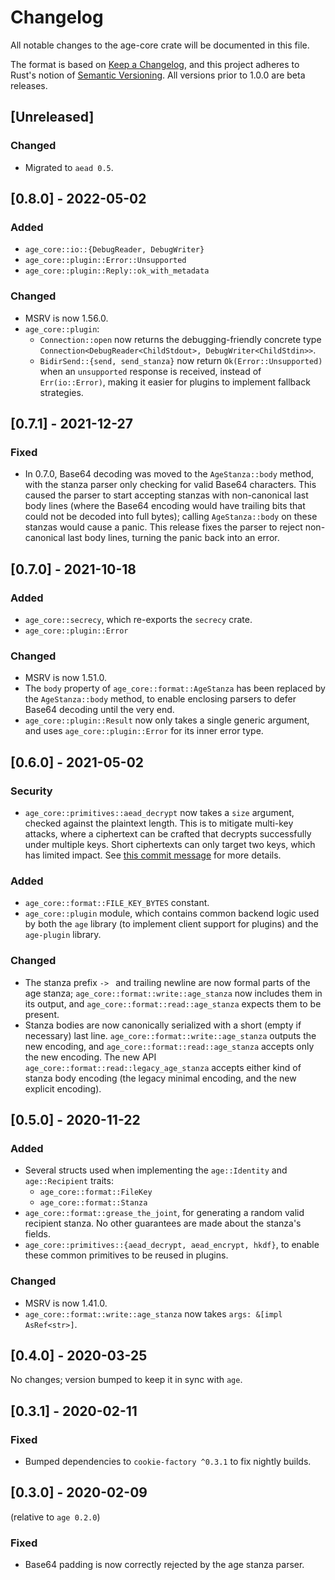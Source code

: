 # Changelog
All notable changes to the age-core crate will be documented in this file.

The format is based on [Keep a Changelog](https://keepachangelog.com/en/1.0.0/),
and this project adheres to Rust's notion of
[Semantic Versioning](https://semver.org/spec/v2.0.0.html). All versions prior
to 1.0.0 are beta releases.

## [Unreleased]
### Changed
- Migrated to `aead 0.5`.

## [0.8.0] - 2022-05-02
### Added
- `age_core::io::{DebugReader, DebugWriter}`
- `age_core::plugin::Error::Unsupported`
- `age_core::plugin::Reply::ok_with_metadata`

### Changed
- MSRV is now 1.56.0.
- `age_core::plugin`:
  - `Connection::open` now returns the debugging-friendly concrete type
    `Connection<DebugReader<ChildStdout>, DebugWriter<ChildStdin>>`.
  - `BidirSend::{send, send_stanza}` now return `Ok(Error::Unsupported)` when an
    `unsupported` response is received, instead of `Err(io::Error)`, making it
    easier for plugins to implement fallback strategies.

## [0.7.1] - 2021-12-27
### Fixed
- In 0.7.0, Base64 decoding was moved to the `AgeStanza::body` method, with the
  stanza parser only checking for valid Base64 characters. This caused the
  parser to start accepting stanzas with non-canonical last body lines (where
  the Base64 encoding would have trailing bits that could not be decoded into
  full bytes); calling `AgeStanza::body` on these stanzas would cause a panic.
  This release fixes the parser to reject non-canonical last body lines, turning
  the panic back into an error.

## [0.7.0] - 2021-10-18
### Added
- `age_core::secrecy`, which re-exports the `secrecy` crate.
- `age_core::plugin::Error`

### Changed
- MSRV is now 1.51.0.
- The `body` property of `age_core::format::AgeStanza` has been replaced by the
  `AgeStanza::body` method, to enable enclosing parsers to defer Base64 decoding
  until the very end.
- `age_core::plugin::Result` now only takes a single generic argument, and uses
  `age_core::plugin::Error` for its inner error type.

## [0.6.0] - 2021-05-02
### Security
- `age_core::primitives::aead_decrypt` now takes a `size` argument, checked
  against the plaintext length. This is to mitigate multi-key attacks, where a
  ciphertext can be crafted that decrypts successfully under multiple keys.
  Short ciphertexts can only target two keys, which has limited impact. See
  [this commit message](https://github.com/FiloSottile/age/commit/2194f6962c8bb3bca8a55f313d5b9302596b593b)
  for more details.

### Added
- `age_core::format::FILE_KEY_BYTES` constant.
- `age_core::plugin` module, which contains common backend logic used by both
  the `age` library (to implement client support for plugins) and the
  `age-plugin` library.

### Changed
- The stanza prefix `-> ` and trailing newline are now formal parts of the age
  stanza; `age_core::format::write::age_stanza` now includes them in its output,
  and `age_core::format::read::age_stanza` expects them to be present.
- Stanza bodies are now canonically serialized with a short (empty if necessary)
  last line. `age_core::format::write::age_stanza` outputs the new encoding, and
  `age_core::format::read::age_stanza` accepts only the new encoding. The new
  API `age_core::format::read::legacy_age_stanza` accepts either kind of stanza
  body encoding (the legacy minimal encoding, and the new explicit encoding).

## [0.5.0] - 2020-11-22
### Added
- Several structs used when implementing the `age::Identity` and
  `age::Recipient` traits:
  - `age_core::format::FileKey`
  - `age_core::format::Stanza`
- `age_core::format::grease_the_joint`, for generating a random valid recipient
  stanza. No other guarantees are made about the stanza's fields.
- `age_core::primitives::{aead_decrypt, aead_encrypt, hkdf}`, to enable these
  common primitives to be reused in plugins.

### Changed
- MSRV is now 1.41.0.
- `age_core::format::write::age_stanza` now takes `args: &[impl AsRef<str>]`.

## [0.4.0] - 2020-03-25
No changes; version bumped to keep it in sync with `age`.

## [0.3.1] - 2020-02-11
### Fixed
- Bumped dependencies to `cookie-factory ^0.3.1` to fix nightly builds.

## [0.3.0] - 2020-02-09
(relative to `age 0.2.0`)

### Fixed
- Base64 padding is now correctly rejected by the age stanza parser.
